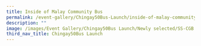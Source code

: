 ```yaml
---
title: Inside of Malay Community Bus
permalink: /event-gallery/Chingay50Bus-Launch/inside-of-malay-community-bus
description: ""
image: /images/Event Gallery/Chingay50Bus Launch/Newly selected/SS-CGB (89 of 132).png
third_nav_title: Chingay50Bus Launch
---
```

